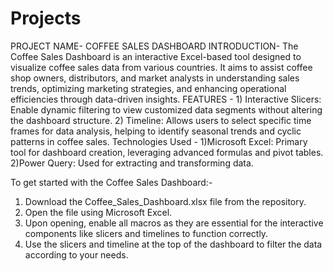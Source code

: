 # Projects
PROJECT NAME- COFFEE SALES DASHBOARD
INTRODUCTION- The Coffee Sales Dashboard is an interactive Excel-based tool designed to visualize coffee sales data from various countries. It aims to assist coffee shop owners, distributors, and market analysts in understanding sales trends, optimizing marketing strategies, and enhancing operational efficiencies through data-driven insights.
FEATURES -                                                                                                                                            1) Interactive Slicers: Enable dynamic filtering to view customized data segments without altering the dashboard structure.
  2) Timeline: Allows users to select specific time frames for data analysis, helping to identify seasonal trends and cyclic patterns in coffee sales.
Technologies Used - 1)Microsoft Excel: Primary tool for dashboard creation, leveraging advanced formulas and pivot tables.
2)Power Query: Used for extracting and transforming data.

To get started with the Coffee Sales Dashboard:-

1) Download the Coffee_Sales_Dashboard.xlsx file from the repository.
2) Open the file using Microsoft Excel. 
3) Upon opening, enable all macros as they are essential for the interactive components like slicers and timelines to function correctly.
4) Use the slicers and timeline at the top of the dashboard to filter the data according to your needs.
